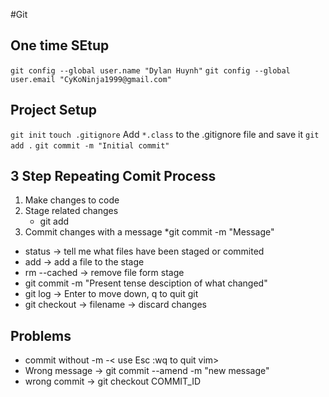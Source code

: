 #Git

## One time SEtup
`git config --global user.name "Dylan Huynh"`
`git config --global user.email "CyKoNinja1999@gmail.com"`

## Project Setup
`git init`
`touch .gitignore`
Add `*.class` to the .gitignore file and save it
`git add .`
`git commit -m "Initial commit"`

## 3 Step Repeating Comit Process
1. Make changes to code 
2. Stage related changes
    * git add 
3. Commit changes with a message
    *git commit -m "Message" 

* status -> tell me what files have been staged or commited 
* add -> add a file to the stage
* rm --cached -> remove file form stage 
* git commit -m "Present tense desciption of what changed" 
* git log -> Enter to move down, q to quit git 
* git checkout -> filename  -> discard changes

## Problems
* commit without -m -< use Esc :wq to quit vim>
* Wrong message -> git commit --amend -m "new message"
* wrong commit -> git checkout COMMIT_ID 